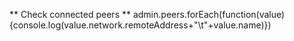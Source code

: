 
** Check connected peers **
admin.peers.forEach(function(value){console.log(value.network.remoteAddress+"\t"+value.name)})
